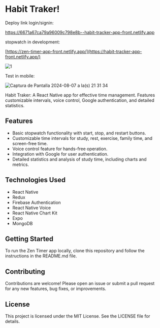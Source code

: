 # Habit Traker!

Deploy link login/signin:

https://6671a67ca79a96009c798e8b--habit-tracker-app-front.netlify.app

stopwatch in development:

[https://zen-timer-app-front.netlify.app/](https://habit-tracker-app-front.netlify.app/)

![1](https://github.com/user-attachments/assets/3631e448-05c3-45ca-9696-257766b09fe9)

Test in mobile:

![Captura de Pantalla 2024-08-07 a la(s) 21 31 34](https://github.com/user-attachments/assets/2b711051-41e6-4711-8380-372458a64553)

Habit Traker: A React Native app for effective time management. Features customizable intervals, voice control, Google authentication, and detailed statistics.

## Features
- Basic stopwatch functionality with start, stop, and restart buttons.
- Customizable time intervals for study, rest, exercise, family time, and screen-free time.
- Voice control feature for hands-free operation.
- Integration with Google for user authentication.
- Detailed statistics and analysis of study time, including charts and metrics.

## Technologies Used
- React Native
- Redux
- Firebase Authentication
- React Native Voice
- React Native Chart Kit
- Expo
- MongoDB

## Getting Started
To run the Zen Timer app locally, clone this repository and follow the instructions in the README.md file.

## Contributing
Contributions are welcome! Please open an issue or submit a pull request for any new features, bug fixes, or improvements.

## License
This project is licensed under the MIT License. See the LICENSE file for details.
